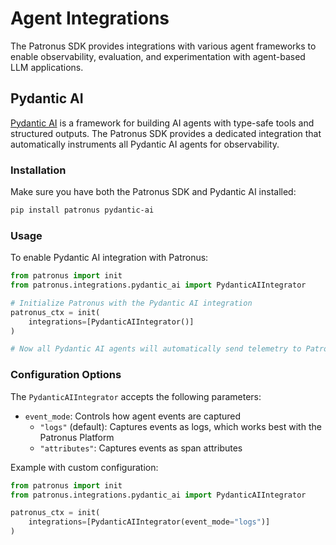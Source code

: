 # Agent Integrations

The Patronus SDK provides integrations with various agent frameworks to enable observability, evaluation, and experimentation with agent-based LLM applications.

## Pydantic AI

[Pydantic AI](https://ai.pydantic.dev/) is a framework for building AI agents with type-safe tools and structured outputs. The Patronus SDK provides a dedicated integration that automatically instruments all Pydantic AI agents for observability.

### Installation

Make sure you have both the Patronus SDK and Pydantic AI installed:

```bash
pip install patronus pydantic-ai
```

### Usage

To enable Pydantic AI integration with Patronus:

```python
from patronus import init
from patronus.integrations.pydantic_ai import PydanticAIIntegrator

# Initialize Patronus with the Pydantic AI integration
patronus_ctx = init(
    integrations=[PydanticAIIntegrator()]
)

# Now all Pydantic AI agents will automatically send telemetry to Patronus
```

### Configuration Options

The `PydanticAIIntegrator` accepts the following parameters:

- `event_mode`: Controls how agent events are captured
    - `"logs"` (default): Captures events as logs, which works best with the Patronus Platform
    - `"attributes"`: Captures events as span attributes

Example with custom configuration:

```python
from patronus import init
from patronus.integrations.pydantic_ai import PydanticAIIntegrator

patronus_ctx = init(
    integrations=[PydanticAIIntegrator(event_mode="logs")]
)
```
